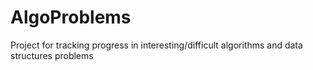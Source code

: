 # AlgoProblems
Project for tracking progress in interesting/difficult algorithms and data structures problems 
